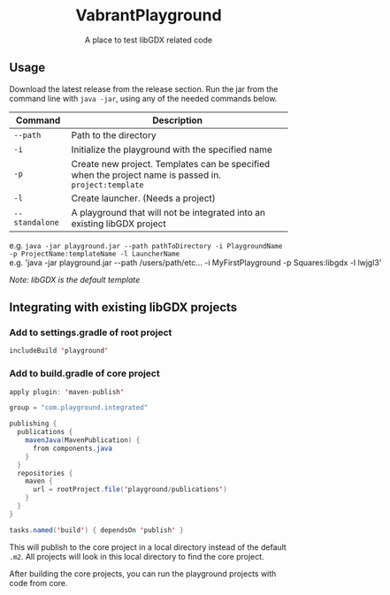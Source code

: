 <h1 align="center">VabrantPlayground</h1>

<p align="center">A place to test libGDX related code</p>

## Usage

Download the latest release from the release section. Run the jar from the command line with `java -jar`, using any
of the needed commands below.

| Command                     | Description                                                                                           |
|-----------------------------|-------------------------------------------------------------------------------------------------------|
| `--path`                    | Path to the directory                                                                                 |
| `-i`                        | Initialize the playground with the specified name                                                     |
| `-p`                        | Create new project. Templates can be specified when the project name is passed in. `project:template` |
| `-l`                        | Create launcher. (Needs a project)                                                                    |
| <nobr>`--standalone`</nobr> | A playground that will not be integrated into an existing libGDX project                              |

<nobr> e.g. `java -jar playground.jar --path pathToDirectory -i PlaygroundName -p ProjectName:templateName -l LauncherName` </nobr>
<nobr> e.g. 'java -jar playground.jar --path /users/path/etc... -i MyFirstPlayground -p Squares:libgdx -l lwjgl3' </nobr>

*Note: libGDX is the default template*

## Integrating with existing libGDX projects

### Add to settings.gradle of root project
```java
includeBuild 'playground'
```

### Add to build.gradle of core project

```java 
apply plugin: 'maven-publish'

group = "com.playground.integrated"

publishing {
  publications {
    mavenJava(MavenPublication) {
      from components.java
    }
  }
  repositories {
    maven {
      url = rootProject.file('playground/publications')
    }
  }
}

tasks.named('build') { dependsOn 'publish' }
```

This will publish to the core project in a local directory instead of the default `.m2`. All projects will look in this
local directory to find the core project.

After building the core projects, you can run the playground projects with code from core.

